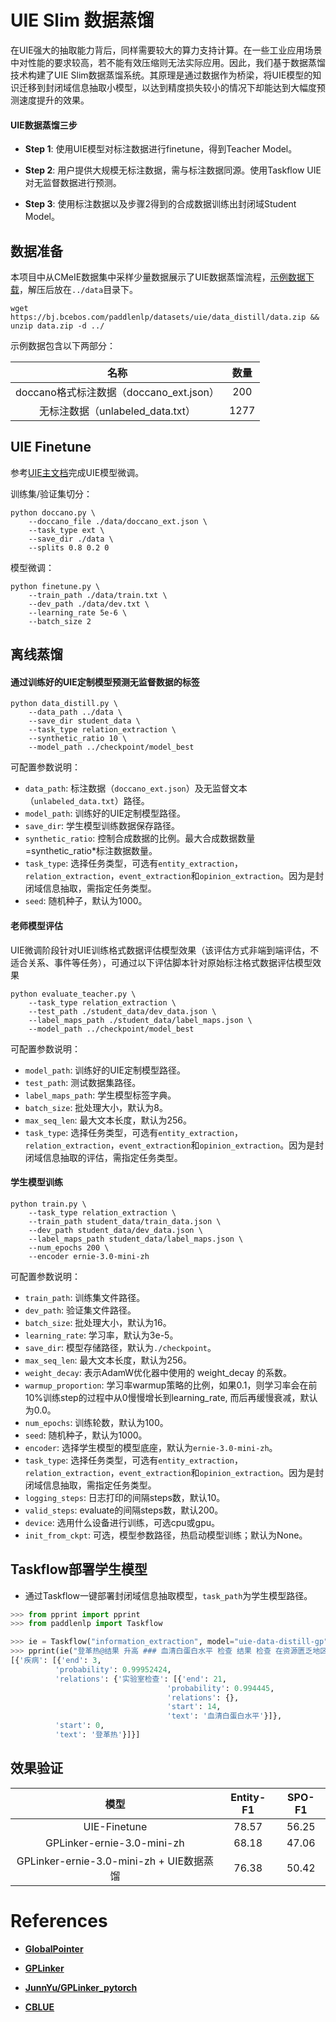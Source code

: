 # UIE Slim 数据蒸馏

在UIE强大的抽取能力背后，同样需要较大的算力支持计算。在一些工业应用场景中对性能的要求较高，若不能有效压缩则无法实际应用。因此，我们基于数据蒸馏技术构建了UIE Slim数据蒸馏系统。其原理是通过数据作为桥梁，将UIE模型的知识迁移到封闭域信息抽取小模型，以达到精度损失较小的情况下却能达到大幅度预测速度提升的效果。

#### UIE数据蒸馏三步

- **Step 1**: 使用UIE模型对标注数据进行finetune，得到Teacher Model。

- **Step 2**: 用户提供大规模无标注数据，需与标注数据同源。使用Taskflow UIE对无监督数据进行预测。

- **Step 3**: 使用标注数据以及步骤2得到的合成数据训练出封闭域Student Model。

## 数据准备

本项目中从CMeIE数据集中采样少量数据展示了UIE数据蒸馏流程，[示例数据下载](https://bj.bcebos.com/paddlenlp/datasets/uie/data_distill/data.zip)，解压后放在``../data``目录下。

```shell
wget https://bj.bcebos.com/paddlenlp/datasets/uie/data_distill/data.zip && unzip data.zip -d ../
```

示例数据包含以下两部分：

| 名称 |  数量  |
| :---: | :-----: |
| doccano格式标注数据（doccano_ext.json）| 200 |
| 无标注数据（unlabeled_data.txt）| 1277 |

## UIE Finetune

参考[UIE主文档](../README.md)完成UIE模型微调。

训练集/验证集切分：

```shell
python doccano.py \
    --doccano_file ./data/doccano_ext.json \
    --task_type ext \
    --save_dir ./data \
    --splits 0.8 0.2 0
```

模型微调：

```shell
python finetune.py \
    --train_path ./data/train.txt \
    --dev_path ./data/dev.txt \
    --learning_rate 5e-6 \
    --batch_size 2
```

## 离线蒸馏

#### 通过训练好的UIE定制模型预测无监督数据的标签

```shell
python data_distill.py \
    --data_path ../data \
    --save_dir student_data \
    --task_type relation_extraction \
    --synthetic_ratio 10 \
    --model_path ../checkpoint/model_best
```

可配置参数说明：

- `data_path`: 标注数据（`doccano_ext.json`）及无监督文本（`unlabeled_data.txt`）路径。
- `model_path`: 训练好的UIE定制模型路径。
- `save_dir`: 学生模型训练数据保存路径。
- `synthetic_ratio`: 控制合成数据的比例。最大合成数据数量=synthetic_ratio*标注数据数量。
- `task_type`: 选择任务类型，可选有`entity_extraction`，`relation_extraction`，`event_extraction`和`opinion_extraction`。因为是封闭域信息抽取，需指定任务类型。
- `seed`: 随机种子，默认为1000。

#### 老师模型评估

UIE微调阶段针对UIE训练格式数据评估模型效果（该评估方式非端到端评估，不适合关系、事件等任务），可通过以下评估脚本针对原始标注格式数据评估模型效果

```shell
python evaluate_teacher.py \
    --task_type relation_extraction \
    --test_path ./student_data/dev_data.json \
    --label_maps_path ./student_data/label_maps.json \
    --model_path ../checkpoint/model_best
```

可配置参数说明：

- `model_path`: 训练好的UIE定制模型路径。
- `test_path`: 测试数据集路径。
- `label_maps_path`: 学生模型标签字典。
- `batch_size`: 批处理大小，默认为8。
- `max_seq_len`: 最大文本长度，默认为256。
- `task_type`: 选择任务类型，可选有`entity_extraction`，`relation_extraction`，`event_extraction`和`opinion_extraction`。因为是封闭域信息抽取的评估，需指定任务类型。


#### 学生模型训练

```shell
python train.py \
    --task_type relation_extraction \
    --train_path student_data/train_data.json \
    --dev_path student_data/dev_data.json \
    --label_maps_path student_data/label_maps.json \
    --num_epochs 200 \
    --encoder ernie-3.0-mini-zh
```

可配置参数说明：

- `train_path`: 训练集文件路径。
- `dev_path`: 验证集文件路径。
- `batch_size`: 批处理大小，默认为16。
- `learning_rate`: 学习率，默认为3e-5。
- `save_dir`: 模型存储路径，默认为`./checkpoint`。
- `max_seq_len`: 最大文本长度，默认为256。
- `weight_decay`: 表示AdamW优化器中使用的 weight_decay 的系数。
- `warmup_proportion`: 学习率warmup策略的比例，如果0.1，则学习率会在前10%训练step的过程中从0慢慢增长到learning_rate, 而后再缓慢衰减，默认为0.0。
- `num_epochs`: 训练轮数，默认为100。
- `seed`: 随机种子，默认为1000。
- `encoder`: 选择学生模型的模型底座，默认为`ernie-3.0-mini-zh`。
- `task_type`: 选择任务类型，可选有`entity_extraction`，`relation_extraction`，`event_extraction`和`opinion_extraction`。因为是封闭域信息抽取，需指定任务类型。
- `logging_steps`: 日志打印的间隔steps数，默认10。
- `valid_steps`: evaluate的间隔steps数，默认200。
- `device`: 选用什么设备进行训练，可选cpu或gpu。
- `init_from_ckpt`: 可选，模型参数路径，热启动模型训练；默认为None。


## Taskflow部署学生模型

- 通过Taskflow一键部署封闭域信息抽取模型，`task_path`为学生模型路径。

```python
>>> from pprint import pprint
>>> from paddlenlp import Taskflow

>>> ie = Taskflow("information_extraction", model="uie-data-distill-gp", task_path="checkpoint/model_best/") # Schema is fixed in closed-domain information extraction
>>> pprint(ie("登革热@结果 升高 ### 血清白蛋白水平 检查 结果 检查 在资源匮乏地区和富足地区，对有症状患者均应早期检测。"))
[{'疾病': [{'end': 3,
          'probability': 0.99952424,
          'relations': {'实验室检查': [{'end': 21,
                                   'probability': 0.994445,
                                   'relations': {},
                                   'start': 14,
                                   'text': '血清白蛋白水平'}]},
          'start': 0,
          'text': '登革热'}]}]
```

## 效果验证

| 模型 |  Entity-F1  | SPO-F1 |
| :---: | :--------: | :--------: |
| UIE-Finetune | 78.57 | 56.25 |
| GPLinker-ernie-3.0-mini-zh | 68.18 | 47.06 |
| GPLinker-ernie-3.0-mini-zh + UIE数据蒸馏 | 76.38 | 50.42 |

# References

- **[GlobalPointer](https://kexue.fm/search/globalpointer/)**

- **[GPLinker](https://kexue.fm/archives/8888)**

- **[JunnYu/GPLinker_pytorch](https://github.com/JunnYu/GPLinker_pytorch)**

- **[CBLUE](https://github.com/CBLUEbenchmark/CBLUE)**

